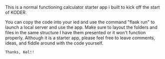 This is a normal functioning calculator starter app i built to kick off the start of KODER.


You can copy the code into your ied and use the command "flask run" to launch a local server and use the app.
Make sure to layout the folders and files in the same structure I have them presented or it won't function properly.
Although it is a starter app, please feel free to leave comments, ideas, and fiddle around with the code yourself.

    Thanks, Kel!!
